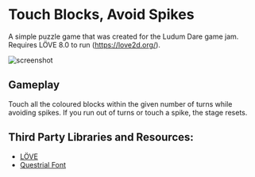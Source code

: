 ﻿Touch Blocks, Avoid Spikes
================================================================================
A simple puzzle game that was created for the Ludum Dare game jam. Requires 
LÖVE 8.0 to run (https://love2d.org/).

![screenshot](https://cloud.githubusercontent.com/assets/2266175/4802618/99456814-5e47-11e4-846f-e1c536670428.png)

Gameplay
--------------------------------------------------------------------------------
Touch all the coloured blocks within the given number of turns while avoiding
spikes. If you run out of turns or touch a spike, the stage resets.

Third Party Libraries and Resources:
--------------------------------------------------------------------------------
* [LÖVE](http://love2d.org/, "LÖVE")
* [Questrial Font](https://www.google.com/fonts/specimen/Questrial, "Questrial Font")
